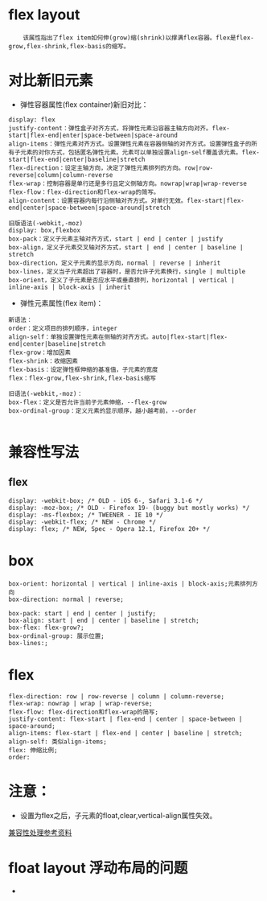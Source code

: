 # flex layout
        该属性指出了flex item如何伸(grow)缩(shrink)以撑满flex容器。flex是flex-grow,flex-shrink,flex-basis的缩写。

# 对比新旧元素

* 弹性容器属性(flex container)新旧对比：
```
display: flex
justify-content：弹性盒子对齐方式，将弹性元素沿容器主轴方向对齐。flex-start|flex-end|enter|space-between|space-around
align-items：弹性元素对齐方式。设置弹性元素在容器侧轴的对齐方式。设置弹性盒子的所有子元素的对你方式，包括匿名弹性元素。元素可以单独设置align-self覆盖该元素。flex-start|flex-end|center|baseline|stretch
flex-direction：设定主轴方向，决定了弹性元素排列的方向。row|row-reverse|column|column-reverse
flex-wrap：控制容器是单行还是多行且定义侧轴方向。nowrap|wrap|wrap-reverse
flex-flow：flex-direction和flex-wrap的简写。       
align-content：设置容器内每行沿侧轴对齐方式。对单行无效。flex-start|flex-end|center|space-between|space-around|stretch

旧版语法(-webkit,-moz)
display: box,flexbox
box-pack：定义子元素主轴对齐方式，start | end | center | justify
box-align，定义子元素交叉轴对齐方式，start | end | center | baseline | stretch
box-direction，定义子元素的显示方向，normal | reverse | inherit
box-lines，定义当子元素超出了容器时，是否允许子元素换行，single | multiple
box-orient，定义了子元素是否应水平或垂直排列，horizontal | vertical | inline-axis | block-axis | inherit
```
* 弹性元素属性(flex item)：
```
新语法：
order：定义项目的排列顺序，integer
align-self：单独设置弹性元素在侧轴的对齐方式。auto|flex-start|flex-end|center|baseline|stretch
flex-grow：增加因素
flex-shrink：收缩因素
flex-basis：设定弹性框伸缩的基准值，子元素的宽度
flex：flex-grow,flex-shrink,flex-basis缩写

旧语法(-webkit,-moz)：
box-flex：定义是否允许当前子元素伸缩，--flex-grow
box-ordinal-group：定义元素的显示顺序，越小越考前，--order


```
# 兼容性写法
## flex
```
display: -webkit-box; /* OLD - iOS 6-, Safari 3.1-6 */ 
display: -moz-box; /* OLD - Firefox 19- (buggy but mostly works) */ 
display: -ms-flexbox; /* TWEENER - IE 10 */ 
display: -webkit-flex; /* NEW - Chrome */ 
display: flex; /* NEW, Spec - Opera 12.1, Firefox 20+ */
```
# box
```
box-orient: horizontal | vertical | inline-axis | block-axis;元素排列方向
box-direction: normal | reverse;

box-pack: start | end | center | justify;
box-align: start | end | center | baseline | stretch;
box-flex: flex-grow?;
box-ordinal-group: 展示位置;
box-lines:;

```
# flex
```
flex-direction: row | row-reverse | column | column-reverse;
flex-wrap: nowrap | wrap | wrap-reverse;
flex-flow: flex-direction和flex-wrap的简写;
justify-content: flex-start | flex-end | center | space-between | space-around;
align-items: flex-start | flex-end | center | baseline | stretch;
align-self: 类似align-items;
flex: 伸缩比例;
order:
```
# 注意：
* 设置为flex之后，子元素的float,clear,vertical-align属性失效。

[兼容性处理参考资料](http://www.cnblogs.com/yangjie-space/p/4856109.html)
# float layout 浮动布局的问题
* 